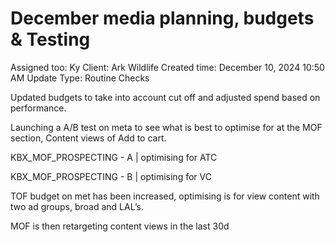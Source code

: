 # December media planning, budgets & Testing

Assigned too: Ky 
Client: Ark Wildlife
Created time: December 10, 2024 10:50 AM
Update Type: Routine Checks

Updated budgets to take into account cut off and adjusted spend based on performance. 

Launching a A/B test on meta to see what is best to optimise for at the MOF section, Content views of Add to cart. 

KBX_MOF_PROSPECTING - A | optimising for ATC

KBX_MOF_PROSPECTING - B | optimising for VC

TOF budget on met has been increased, optimising is for view content with two ad groups, broad and LAL’s. 

MOF is then retargeting content views in the last 30d
